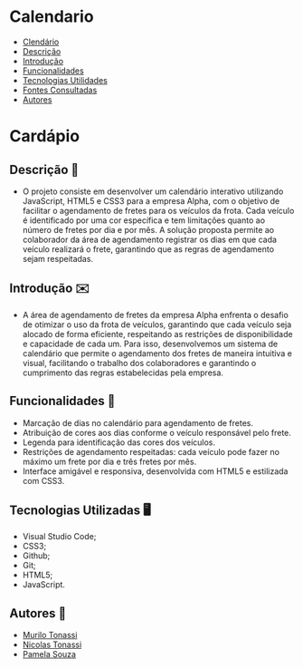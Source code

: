 # Calendario

* [Clendário](#Calemdario)
* [Descrição](#descrição)
* [Introdução](#introdução)
* [Funcionalidades](#funcionalidades)
* [Tecnologias Utilidades](#tecnologias-utilizadas)
* [Fontes Consultadas](#fontes-consultadas)
* [Autores](#autores)
 
# Cardápio
 
## Descrição 📖
- O projeto consiste em desenvolver um calendário interativo utilizando JavaScript, HTML5 e CSS3 para a empresa Alpha, com o objetivo de facilitar o agendamento de fretes para os veículos da frota. Cada veículo é identificado por uma cor específica e tem limitações quanto ao número de fretes por dia e por mês. A solução proposta permite ao colaborador da área de agendamento registrar os dias em que cada veículo realizará o frete, garantindo que as regras de agendamento sejam respeitadas.
 
## Introdução ✉️
- A área de agendamento de fretes da empresa Alpha enfrenta o desafio de otimizar o uso da frota de veículos, garantindo que cada veículo seja alocado de forma eficiente, respeitando as restrições de disponibilidade e capacidade de cada um. Para isso, desenvolvemos um sistema de calendário que permite o agendamento dos fretes de maneira intuitiva e visual, facilitando o trabalho dos colaboradores e garantindo o cumprimento das regras estabelecidas pela empresa.
 
## Funcionalidades 🧠
-  Marcação de dias no calendário para agendamento de fretes.
- Atribuição de cores aos dias conforme o veículo responsável pelo frete.
- Legenda para identificação das cores dos veículos.
- Restrições de agendamento respeitadas: cada veículo pode fazer no máximo um frete por dia e três fretes por mês.
- Interface amigável e responsiva, desenvolvida com HTML5 e estilizada com CSS3.
 
## Tecnologias Utilizadas 🖥️  
- Visual Studio Code;
- CSS3;
- Github;
- Git;
- HTML5;
- JavaScript.
 
## Autores 👥
- [Murilo Tonassi](https://github.com/murilo-tonassi)
- [Nicolas Tonassi](https://github.com/nicolas-tonassi)
- [Pamela Souza](https://github.com/PamelaSouzaSilva)
